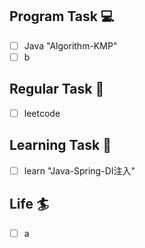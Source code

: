 

## Program Task  💻
- [ ] Java "Algorithm-KMP"
- [ ] b

## Regular Task  🤡
- [ ] leetcode

## Learning Task 🎯
- [ ] learn "Java-Spring-DI注入"

## Life 🏄
- [ ] a